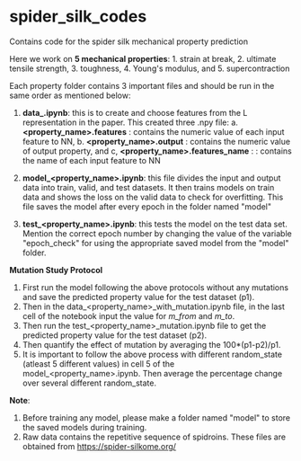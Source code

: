 # spider_silk_codes
Contains code for the spider silk mechanical property prediction

Here we work on **5 mechanical properties**: 1. strain at break, 2. ultimate tensile strength, 3. toughness, 4. Young's modulus, and 5. supercontraction

Each property folder contains 3 important files and should be run in the same order as mentioned below:
1. **data_<property name>.ipynb**: this is to create and choose features from the L representation in the paper. This created three .npy file: a. **<property_name>.features** : contains the numeric value of each input feature to NN, b. **<property_name>.output** : contains the numeric value of output property, and c, **<property_name>.features_name** : : contains the name of each input feature to NN
   
3. **model_<property_name>.ipynb**: this file divides the input and output data into train, valid, and test datasets. It then trains models on train data and shows the loss on the valid data to check for overfitting. This file saves the model after every epoch in the folder named "model"
4. **test_<property_name>.ipynb**: this tests the model on the test data set. Mention the correct epoch number by changing the value of the variable "epoch_check" for using the appropriate saved model from the "model" folder.

**Mutation Study Protocol**
1. First run the model following the above protocols without any mutations and save the predicted property value for the test dataset (p1). 
2. Then in the data_<property_name>_with_mutation.ipynb file, in the last cell of the notebook input the value for *m_from* and *m_to*. 
3. Then run the test_<property_name>_mutation.ipynb file to get the predicted property value for the test dataset (p2).
4. Then quantify the effect of mutation by averaging the 100*(p1-p2)/p1.
5. It is important to follow the above process with different random_state (atleast 5 different values) in cell 5 of the model_<property_name>.ipynb. Then average the percentage change over several different random_state.

**Note**: 
1. Before training any model, please make a folder named "model" to store the saved models during training.
2. Raw data contains the repetitive sequence of spidroins. These files are obtained from https://spider-silkome.org/



